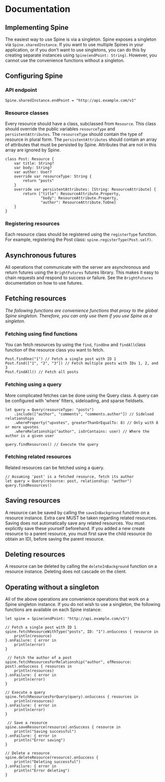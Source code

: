 Documentation
=========

## Implementing Spine
The easiest way to use Spine is via a singleton. Spine exposes a singleton via `Spine.sharedInstance`. If you want to use multiple Spines in your application, or if you don't want to use singletons, you can do this by creating separate instances using `Spine(endPoint: String)`. However, you cannot use the convenience functions without a singleton.

## Configuring Spine

### API endpoint
```
Spine.sharedInstance.endPoint = "http://api.example.com/v1"
```

### Resource classes
Every resource should have a class, subclassed from `Resource`. This class should override the public variables `resourceType` and `persistentAttributes`. The `resourceType` should contain the type of resource in plural form. The `persistentAttributes` should contain an array of attributes that must be persisted by Spine. Attributes that are not in this array are ignored by Spine.
```
class Post: Resource {
	var title: String?
	var body: String?
	var author: User?
	override var resourceType: String {
		return "posts"
	}
	override var persistentAttributes: [String: ResourceAttribute] {
		return ["title": ResourceAttribute.Property,
		        "body": ResourceAttribute.Property,
		        "author": ResourceAttribute.ToOne]
	}
}
```

### Registering resources
Each resource class should be registered using the `registerType` function. For example, registering the Post class: `spine.registerType(Post.self)`.

## Asynchronous futures
All operations that communicate with the server are asynchronous and return futures using the `BrightFutures` futures library. This makes it easy to chain requests and respond to success or failure. See the `BrightFutures` documentation on how to use futures.

## Fetching resources
*The following functions are convenience functions that proxy to the global Spine singleton. Therefore, you can only use them if you use Spine as a singleton.*

### Fetching using find functions
You can fetch resources by using the `find`, `findOne` and `findAll`class function of the resource class you want to fetch.
```
Post.findOne("1") // Fetch a single post with ID 1
Post.find(["1", "2", "3"]) // Fetch multiple posts with IDs 1, 2, and 3
Post.findAll() // Fetch all posts
```

### Fetching using a query
More complicated fetches can be done using the Query class. A query can be configured with 'where' filters, sideloading, and sparse fieldsets.
```
let query = Query(resourceType: "posts")
    .include(["author", "comments", "comments.author"]) // Sideload relationships
    .whereProperty("upvotes", greaterThanOrEqualTo: 8) // Only with 8 or more upvotes
    .whereRelationship("author", isOrContains: user) // Where the author is a given user
    
query.findResources() // Execute the query
```

### Fetching related resources
Related resources can be fetched using a query.
```
// Assuming 'post' is a fetched resource, fetch its author
let query = Query(resource: post, relationship: "author")
query.findResources()
```

## Saving resources
A resource can be saved by calling the `saveInBackground` function on a resource instance. Extra care MUST be taken regarding related resources. Saving does not automatically save any related resources. You must explicitly save these yourself beforehand. If you added a new create resource to a parent resource, you must first save the child resource (to obtain an ID), before saving the parent resource.

## Deleting resources
A resource can be deleted by calling the `deleteInBackground` function on a resource instance. Deleting does not cascade on the client.

## Operating without a singleton
All of the above operations are convenience operations that work on a Spine singleton instance. If you do not wish to use a singleton, the following functions are available on each Spine instance:

```
let spine = Spine(endPoint: "http://api.example.com/v1")

// Fetch a single post with ID 1 
spine.fetchResourceWithType("posts", ID: "1").onSuccess { resource in
    println(resource)
}.onFailure: { error in
    println(error)
}

 // Fetch the author of a post
spine.fetchResourcesForRelationship("author", ofResource: post).onSuccess { resources in
    println(resources)
}.onFailure: { error in
    println(error)
}

// Execute a query
spine.fetchResourcesForQuery(query).onSuccess { resources in
    println(resources)
}.onFailure: { error in
    println(error)
}

 // Save a resource
spine.saveResource(resource).onSuccess { resource in
    println("Saving successful")
}.onFailure: { error in
    println("Error saving")
}

// Delete a resource
spine.deleteResource(resource).onSuccess { 
    println("Deleting successful")
}.onFailure: { error in
    println("Error deleting")
}
```